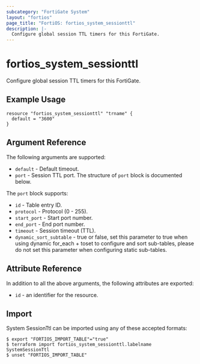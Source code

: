 ```yaml
---
subcategory: "FortiGate System"
layout: "fortios"
page_title: "FortiOS: fortios_system_sessionttl"
description: |-
  Configure global session TTL timers for this FortiGate.
---
```


# fortios_system_sessionttl
Configure global session TTL timers for this FortiGate.

## Example Usage

```hcl
resource "fortios_system_sessionttl" "trname" {
  default = "3600"
}
```

## Argument Reference


The following arguments are supported:

* `default` - Default timeout.
* `port` - Session TTL port. The structure of `port` block is documented below.

The `port` block supports:

* `id` - Table entry ID.
* `protocol` - Protocol (0 - 255).
* `start_port` - Start port number.
* `end_port` - End port number.
* `timeout` - Session timeout (TTL).
* `dynamic_sort_subtable` - true or false, set this parameter to true when using dynamic for_each + toset to configure and sort sub-tables, please do not set this parameter when configuring static sub-tables.

## Attribute Reference

In addition to all the above arguments, the following attributes are exported:
* `id` - an identifier for the resource.

## Import

System SessionTtl can be imported using any of these accepted formats:
```
$ export "FORTIOS_IMPORT_TABLE"="true"
$ terraform import fortios_system_sessionttl.labelname SystemSessionTtl
$ unset "FORTIOS_IMPORT_TABLE"
```
